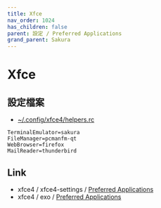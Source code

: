 ```yaml
---
title: Xfce
nav_order: 1024
has_children: false
parent: 設定 / Preferred Applications
grand_parent: Sakura
---
```



# Xfce


## 設定檔案


* [~/.config/xfce4/helpers.rc](https://github.com/samwhelp/ezarcher-adjustment/blob/main/prototype/de/xfce/part/xfce-favorite-apps/config/xfce4/helpers.rc)


```
TerminalEmulator=sakura
FileManager=pcmanfm-qt
WebBrowser=firefox
MailReader=thunderbird
```


## Link

* xfce4 / xfce4-settings / [Preferred Applications](https://docs.xfce.org/xfce/xfce4-settings/preferred-apps)
* xfce4 / exo / [Preferred Applications](https://docs.xfce.org/xfce/exo/preferred-applications)
